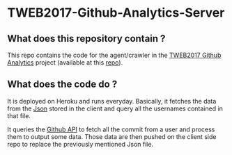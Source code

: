 # TWEB2017-Github-Analytics-Server

## What does this repository contain ?
This repo contains the code for the agent/crawler in the 
[TWEB2017 Github Analytics](https://rhod3.github.io/TWEB2017-Github-Analytics/ "TWEB2017 Github Analytics") project (available at this [repo](https://github.com/Rhod3/TWEB2017-Github-Analytics)).

## What does the code do ?
It is deployed on Heroku and runs everyday. Basically, it fetches the data from the [Json](https://github.com/Rhod3/TWEB2017-Github-Analytics/blob/master/docs/data/data.json) stored in the client and query all the usernames contained in that file.

It queries the [Github API](https://developer.github.com/v3/) to fetch all the commit from a user and process them to output some data. Those data are then pushed on the client side repo to replace the previously mentioned Json file.
